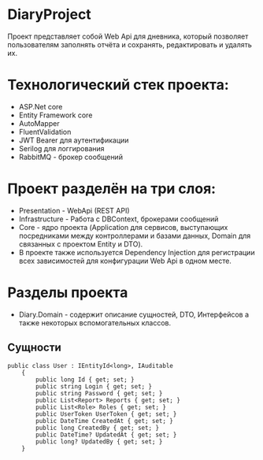 # **DiaryProject**
Проект представляет собой Web Api для дневника, который позволяет пользователям заполнять отчёта и сохранять, редактировать и удалять их.

# Технологический стек проекта:
* ASP.Net core
*  Entity Framework core
*  AutoMapper
*  FluentValidation
* JWT Bearer для аутентификации
*  Serilog для логгирования
*  RabbitMQ - брокер сообщений

# Проект разделён на три слоя:
* Presentation - WebApi (REST API)
* Infrastructure - Работа с DBContext, брокерами сообщений
* Core - ядро проекта (Application для сервисов, выступающих посредниками между контроллерами и базами данных, Domain для связанных с проектом Entity и DTO).
* В проекте также используется Dependency Injection для регистрации всех зависимостей для конфигурации Web Api в одном месте.

# Разделы проекта
* Diary.Domain - содержит описание сущностей, DTO, Интерфейсов а также некоторых вспомогательных классов.

## Сущности
```
public class User : IEntityId<long>, IAuditable
    {
        public long Id { get; set; }
        public string Login { get; set; }
        public string Password { get; set; }
        public List<Report> Reports { get; set; }
        public List<Role> Roles { get; set; }
        public UserToken UserToken { get; set; }
        public DateTime CreatedAt { get; set; }
        public long CreatedBy { get; set; }
        public DateTime? UpdatedAt { get; set; }
        public long? UpdatedBy { get; set; }
    }
```

